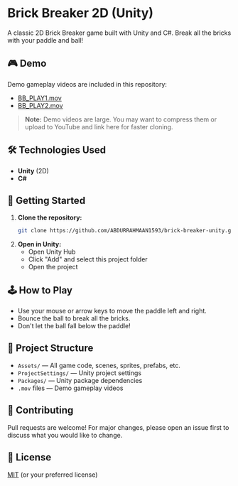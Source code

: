 # Brick Breaker 2D (Unity)

A classic 2D Brick Breaker game built with Unity and C#. Break all the bricks with your paddle and ball!

## 🎮 Demo

Demo gameplay videos are included in this repository:
- [BB_PLAY1.mov](BB_PLAY1.mov)
- [BB_PLAY2.mov](BB_PLAY2.mov)

> **Note:** Demo videos are large. You may want to compress them or upload to YouTube and link here for faster cloning.

## 🛠️ Technologies Used

- **Unity** (2D)
- **C#**

## 🚀 Getting Started

1. **Clone the repository:**
   ```sh
   git clone https://github.com/ABDURRAHMAAN1593/brick-breaker-unity.git
   ```
2. **Open in Unity:**
   - Open Unity Hub
   - Click "Add" and select this project folder
   - Open the project

## 🕹️ How to Play

- Use your mouse or arrow keys to move the paddle left and right.
- Bounce the ball to break all the bricks.
- Don't let the ball fall below the paddle!

## 📂 Project Structure

- `Assets/` — All game code, scenes, sprites, prefabs, etc.
- `ProjectSettings/` — Unity project settings
- `Packages/` — Unity package dependencies
- `.mov` files — Demo gameplay videos

## 🤝 Contributing

Pull requests are welcome! For major changes, please open an issue first to discuss what you would like to change.

## 📄 License

[MIT](LICENSE) (or your preferred license) 